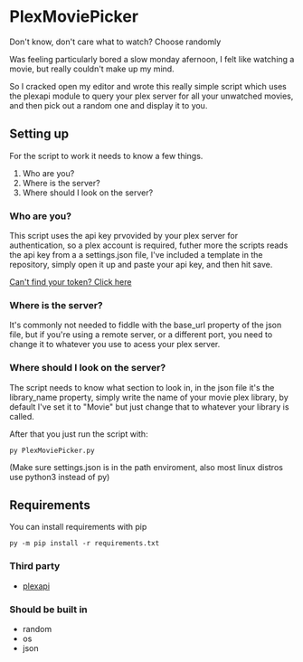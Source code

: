 # PlexMoviePicker
Don't know, don't care what to watch? Choose randomly 

Was feeling particularly bored a slow monday afernoon, I felt like watching a movie, but really couldn't make up my mind.

So I cracked open my editor and wrote this really simple script which uses the plexapi module to query your plex server for all your unwatched movies, and then pick out a random one and display it to you.

## Setting up
For the script to work it needs to know a few things.
1. Who are you?
2. Where is the server?
3. Where should I look on the server? 

### Who are you?
This script uses the api key prvovided by your plex server for authentication, so a plex account is required, futher more the scripts reads the api key from a a settings.json file, I've included a template in the repository, simply open it up and paste your api key, and then hit save. 

[Can't find your token? Click here](https://support.plex.tv/hc/en-us/articles/204059436-Finding-an-authentication-token-X-Plex-Token)

### Where is the server?
It's commonly not needed to fiddle with the base_url property of the json file, but if you're using a remote server, or a different port, you need to change it to whatever you use to acess your plex server.

### Where should I look on the server?
The script needs to know what section to look in, in the json file it's the library_name property, simply write the name of your movie plex library, by default I've set it to "Movie" but just change that to whatever your library is called.

After that you just run the script with:
```
py PlexMoviePicker.py
```
(Make sure settings.json is in the path enviroment, also most linux distros use python3 instead of py)

## Requirements
You can install requirements with pip 

``` py -m pip install -r requirements.txt ```
### Third party
* [plexapi](https://github.com/pkkid/python-plexapi)
### Should be built in
* random
* os
* json
